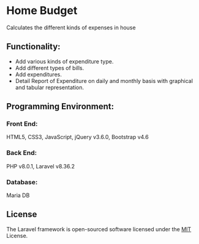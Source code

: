 # Home Budget
Calculates the different kinds of expenses in house

## Functionality:
* Add various kinds of expenditure type.
* Add different types of bills.
* Add expenditures.
* Detail Report of Expenditure on daily and monthly basis with graphical and tabular representation.


## Programming Environment:

### Front End:
HTML5, CSS3, JavaScript, jQuery v3.6.0, Bootstrap v4.6

### Back End:
PHP v8.0.1, Laravel v8.36.2

### Database:
Maria DB

## License
The Laravel framework is open-sourced software licensed under the [MIT](https://choosealicense.com/licenses/mit/) License.